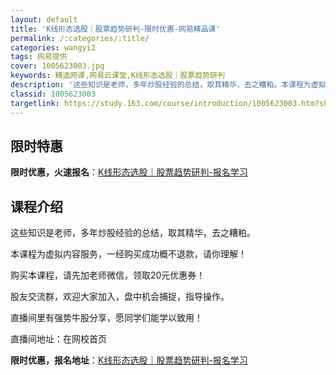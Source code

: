 ```yaml
---
layout: default
title: 'K线形态选股｜股票趋势研判-限时优惠-网易精品课'
permalink: /:categories/:title/
categories: wangyi2
tags: 网易提供
cover: 1005623003.jpg
keywords: 精选网课,网易云课堂,K线形态选股｜股票趋势研判
description: '这些知识是老师，多年炒股经验的总结，取其精华，去之糟粕。本课程为虚拟内容服务，一经购买成功概不退款，请你理解！购买本课程'
classid: 1005623003
targetlink: https://study.163.com/course/introduction/1005623003.htm?share=1&shareId=1025206652&utm_campaign=share&utm_medium=iphoneShare&utm_source=&utm_u=1025206652
---
```


## 限时特惠

**限时优惠，火速报名**：[K线形态选股｜股票趋势研判-报名学习](https://study.163.com/course/introduction/1005623003.htm?share=1&shareId=1025206652&utm_campaign=share&utm_medium=iphoneShare&utm_source=&utm_u=1025206652)

## 课程介绍

这些知识是老师，多年炒股经验的总结，取其精华，去之糟粕。

本课程为虚拟内容服务，一经购买成功概不退款，请你理解！



购买本课程，请先加老师微信，领取20元优惠券！

股友交流群，欢迎大家加入，盘中机会捕捉，指导操作。



直播间里有强势牛股分享，愿同学们能学以致用！

直播间地址：在网校首页

**限时优惠，报名地址**：[K线形态选股｜股票趋势研判-报名学习](https://study.163.com/course/introduction/1005623003.htm?share=1&shareId=1025206652&utm_campaign=share&utm_medium=iphoneShare&utm_source=&utm_u=1025206652)

